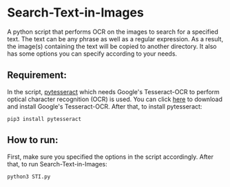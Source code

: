 # Search-Text-in-Images
A python script that performs OCR on the images to search for a specified text. The text can be any phrase as well as a regular expression. As a result, the image(s) containing the text will be copied to another directory. It also has some options you can specify according to your needs.

## Requirement:
In the script, [pytesseract](https://pypi.org/project/pytesseract/) which needs Google's Tesseract-OCR to perform optical character recognition (OCR) is used. You can click [here](https://tesseract-ocr.github.io/tessdoc/Downloads.html) to download and install Google's Tesseract-OCR.
After that, to install pytesseract:
```
pip3 install pytesseract 
```

## How to run:
First, make sure you specified the options in the script accordingly. After that, to run Search-Text-in-Images:
```
python3 STI.py 
```